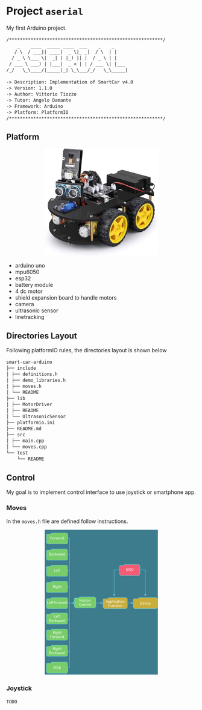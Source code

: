 # Project `aserial`
My first Arduino project.
```
/*********************************************************/
    _    ____  _____ ____  ___    _    _     
   / \  / ___|| ____|  _ \|_ _|  / \  | |    
  / _ \ \___ \|  _| | |_) || |  / _ \ | |    
 / ___ \ ___) | |___|  _ < | | / ___ \| |___ 
/_/   \_\____/|_____|_| \_\___/_/   \_\_____|

-> Description: Implementation of SmartCar v4.0
-> Version: 1.1.0
-> Author: Vittorio Tiozzo
-> Tutor: Angelo Damante
-> Framework: Arduino
-> Platform: PlatformIO
/*********************************************************/
```

## Platform
<p align="center">
    <img alt="img_aserial" width="300" src="img/car.jpg" />
</p>
 
- arduino uno
- mpu6050
- esp32
- battery module
- 4 dc motor
- shield expansion board to handle motors
- camera
- ultrasonic sensor
- linetracking

## Directories Layout
Following platformIO rules, the directories layout is shown below
```
smart-car-arduino
├── include
│ ├── definitions.h
│ ├── demo_libraries.h
│ ├── moves.h
│ └── README
├── lib
│ ├── MotorDriver
│ ├── README
│ └── UltrasonicSensor
├── platformio.ini
├── README.md
├── src
│ ├── main.cpp
│ └── moves.cpp
└── test
    └── README
```

## Control
My goal is to implement control interface to use joystick or smartphone app.

### Moves
In the `moves.h` file are defined follow instructions.
<p align="center">
    <img alt="img_aserial" width="300" src="img/moves.png" />
</p>

### Joystick
`TODO`